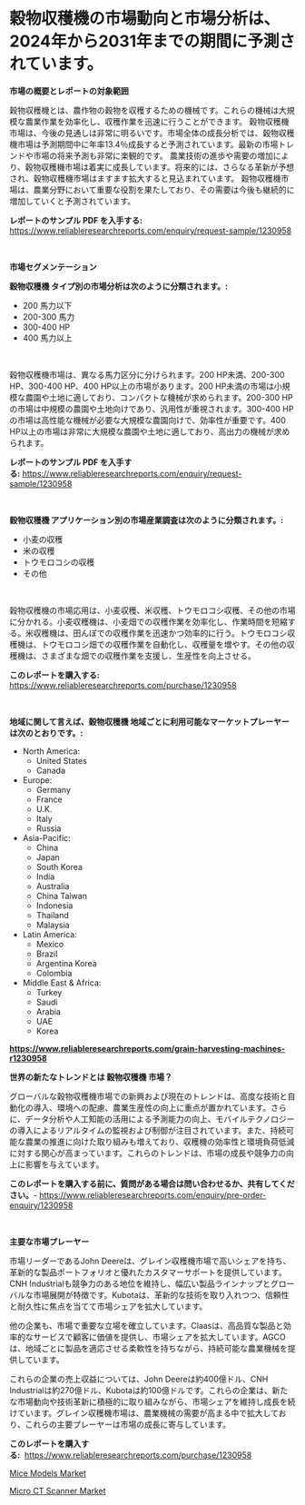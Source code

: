 <p><h1>穀物収穫機の市場動向と市場分析は、2024年から2031年までの期間に予測されています。</h1></p><p><strong>市場の概要とレポートの対象範囲</strong></p>
<p><p>穀物収穫機とは、農作物の穀物を収穫するための機械です。これらの機械は大規模な農業作業を効率化し、収穫作業を迅速に行うことができます。 穀物収穫機市場は、今後の見通しは非常に明るいです。市場全体の成長分析では、穀物収穫機市場は予測期間中に年率13.4％成長すると予測されています。最新の市場トレンドや市場の将来予測も非常に楽観的です。 農業技術の進歩や需要の増加により、穀物収穫機市場は着実に成長しています。将来的には、さらなる革新が予想され、穀物収穫機市場はますます拡大すると見込まれています。 穀物収穫機市場は、農業分野において重要な役割を果たしており、その需要は今後も継続的に増加していくと予測されています。</p></p>
<p><strong>レポートのサンプル PDF を入手する:</strong> <a href="https://www.reliableresearchreports.com/enquiry/request-sample/1230958">https://www.reliableresearchreports.com/enquiry/request-sample/1230958</a></p>
<p>&nbsp;</p>
<p><strong>市場セグメンテーション</strong></p>
<p><strong>穀物収穫機 タイプ別の市場分析は次のように分類されます。:</strong></p>
<p><ul><li>200 馬力以下</li><li>200-300 馬力</li><li>300-400 HP</li><li>400 馬力以上</li></ul></p>
<p>&nbsp;</p>
<p><p>穀物収穫機市場は、異なる馬力区分に分けられます。200 HP未満、200-300 HP、300-400 HP、400 HP以上の市場があります。200 HP未満の市場は小規模な農園や土地に適しており、コンパクトな機械が求められます。200-300 HPの市場は中規模の農園や土地向けであり、汎用性が重視されます。300-400 HPの市場は高性能な機械が必要な大規模な農園向けで、効率性が重要です。400 HP以上の市場は非常に大規模な農園や土地に適しており、高出力の機械が求められます。</p></p>
<p><strong>レポートのサンプル PDF を入手する:</strong>&nbsp;<a href="https://www.reliableresearchreports.com/enquiry/request-sample/1230958">https://www.reliableresearchreports.com/enquiry/request-sample/1230958</a></p>
<p>&nbsp;</p>
<p><strong> 穀物収穫機 アプリケーション別の市場産業調査は次のように分類されます。:</strong></p>
<p><ul><li>小麦の収穫</li><li>米の収穫</li><li>トウモロコシの収穫</li><li>その他</li></ul></p>
<p>&nbsp;</p>
<p><p>穀物収穫機の市場応用は、小麦収穫、米収穫、トウモロコシ収穫、その他の市場に分かれる。小麦収穫機は、小麦畑での収穫作業を効率化し、作業時間を短縮する。米収穫機は、田んぼでの収穫作業を迅速かつ効率的に行う。トウモロコシ収穫機は、トウモロコシ畑での収穫作業を自動化し、収穫量を増やす。その他の収穫機は、さまざまな畑での収穫作業を支援し、生産性を向上させる。</p></p>
<p><strong>このレポートを購入する:</strong>&nbsp; <a href="https://www.reliableresearchreports.com/purchase/1230958">https://www.reliableresearchreports.com/purchase/1230958</a></p>
<p>&nbsp;</p>
<p><strong>地域に関して言えば、穀物収穫機 地域ごとに利用可能なマーケットプレーヤーは次のとおりです。:</strong></p>
<p><ul>
    <li>
        North America:
        <ul>
            <li>United States</li>
            <li>Canada</li>
        </ul>
    </li>
    <li>
        Europe:
        <ul>
            <li>Germany</li>
            <li>France</li>
            <li>U.K.</li>
            <li>Italy</li>
            <li>Russia</li>
        </ul>
    </li>
    <li>
        Asia-Pacific:
        <ul>
            <li>China</li>
            <li>Japan</li>
            <li>South Korea</li>
            <li>India</li>
            <li>Australia</li>
            <li>China Taiwan</li>
            <li>Indonesia</li>
            <li>Thailand</li>
            <li>Malaysia</li>
        </ul>
    </li>
    <li>
        Latin America:
        <ul>
            <li>Mexico</li>
            <li>Brazil</li>
            <li>Argentina Korea</li>
            <li>Colombia</li>
        </ul>
    </li>
    <li>
        Middle East & Africa:
        <ul>
            <li>Turkey</li>
            <li>Saudi</li>
            <li>Arabia</li>
            <li>UAE</li>
            <li>Korea</li>
        </ul>
    </li>
    </ul></p>
<p><strong><a href="https://www.reliableresearchreports.com/grain-harvesting-machines-r1230958">https://www.reliableresearchreports.com/grain-harvesting-machines-r1230958</a></strong>&nbsp;</p>
<p><strong>世界の新たなトレンドとは 穀物収穫機 市場？</strong></p>
<p><p>グローバルな穀物収穫機市場での新興および現在のトレンドは、高度な技術と自動化の導入、環境への配慮、農業生産性の向上に重点が置かれています。さらに、データ分析や人工知能の活用による予測能力の向上、モバイルテクノロジーの導入によるリアルタイムの監視および制御が注目されています。また、持続可能な農業の推進に向けた取り組みも増えており、収穫機の効率性と環境負荷低減に対する関心が高まっています。これらのトレンドは、市場の成長や競争力の向上に影響を与えています。</p></p>
<p><strong>このレポートを購入する前に、質問がある場合は問い合わせるか、共有してください。</strong>- <a href="https://www.reliableresearchreports.com/enquiry/pre-order-enquiry/1230958">https://www.reliableresearchreports.com/enquiry/pre-order-enquiry/1230958</a></p>
<p>&nbsp;</p>
<p><strong>主要な市場プレーヤー</strong></p>
<p><p>市場リーダーであるJohn Deereは、グレイン収穫機市場で高いシェアを持ち、革新的な製品ポートフォリオと優れたカスタマーサポートを提供しています。CNH Industrialも競争力のある地位を維持し、幅広い製品ラインナップとグローバルな市場展開が特徴です。Kubotaは、革新的な技術を取り入れつつ、信頼性と耐久性に焦点を当てて市場シェアを拡大しています。</p><p>他の企業も、市場で重要な立場を確立しています。Claasは、高品質な製品と効率的なサービスで顧客に価値を提供し、市場シェアを拡大しています。AGCOは、地域ごとに製品を適応させる柔軟性を持ちながら、持続可能な農業機械を提供しています。</p><p>これらの企業の売上収益については、John Deereは約400億ドル、CNH Industrialは約270億ドル、Kubotaは約100億ドルです。これらの企業は、新たな市場動向や技術革新に積極的に取り組みながら、市場シェアを維持し成長を続けています。グレイン収穫機市場は、農業機械の需要が高まる中で拡大しており、これらの主要プレーヤーは市場の成長に寄与しています。</p></p>
<p><strong>このレポートを購入する:</strong>&nbsp;&nbsp;<a href="https://www.reliableresearchreports.com/purchase/1230958">https://www.reliableresearchreports.com/purchase/1230958</a></p>
<p><p><a href="https://github.com/CliffMedina6/Market-Research-Report-List-4/blob/main/mice-models-market.md">Mice Models Market</a></p><p><a href="https://github.com/Sinjinluong3e0awx2m195k76/Market-Research-Report-List-2/blob/main/micro-ct-scanner-market.md">Micro CT Scanner Market</a></p></p>